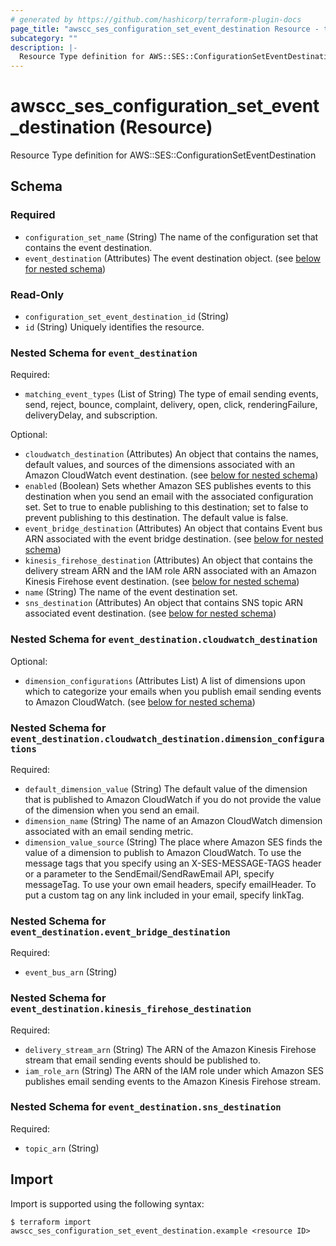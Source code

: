 ```yaml
---
# generated by https://github.com/hashicorp/terraform-plugin-docs
page_title: "awscc_ses_configuration_set_event_destination Resource - terraform-provider-awscc"
subcategory: ""
description: |-
  Resource Type definition for AWS::SES::ConfigurationSetEventDestination
---
```


# awscc_ses_configuration_set_event_destination (Resource)

Resource Type definition for AWS::SES::ConfigurationSetEventDestination



<!-- schema generated by tfplugindocs -->
## Schema

### Required

- `configuration_set_name` (String) The name of the configuration set that contains the event destination.
- `event_destination` (Attributes) The event destination object. (see [below for nested schema](#nestedatt--event_destination))

### Read-Only

- `configuration_set_event_destination_id` (String)
- `id` (String) Uniquely identifies the resource.

<a id="nestedatt--event_destination"></a>
### Nested Schema for `event_destination`

Required:

- `matching_event_types` (List of String) The type of email sending events, send, reject, bounce, complaint, delivery, open, click, renderingFailure, deliveryDelay, and subscription.

Optional:

- `cloudwatch_destination` (Attributes) An object that contains the names, default values, and sources of the dimensions associated with an Amazon CloudWatch event destination. (see [below for nested schema](#nestedatt--event_destination--cloudwatch_destination))
- `enabled` (Boolean) Sets whether Amazon SES publishes events to this destination when you send an email with the associated configuration set. Set to true to enable publishing to this destination; set to false to prevent publishing to this destination. The default value is false.
- `event_bridge_destination` (Attributes) An object that contains Event bus ARN associated with the event bridge destination. (see [below for nested schema](#nestedatt--event_destination--event_bridge_destination))
- `kinesis_firehose_destination` (Attributes) An object that contains the delivery stream ARN and the IAM role ARN associated with an Amazon Kinesis Firehose event destination. (see [below for nested schema](#nestedatt--event_destination--kinesis_firehose_destination))
- `name` (String) The name of the event destination set.
- `sns_destination` (Attributes) An object that contains SNS topic ARN associated event destination. (see [below for nested schema](#nestedatt--event_destination--sns_destination))

<a id="nestedatt--event_destination--cloudwatch_destination"></a>
### Nested Schema for `event_destination.cloudwatch_destination`

Optional:

- `dimension_configurations` (Attributes List) A list of dimensions upon which to categorize your emails when you publish email sending events to Amazon CloudWatch. (see [below for nested schema](#nestedatt--event_destination--cloudwatch_destination--dimension_configurations))

<a id="nestedatt--event_destination--cloudwatch_destination--dimension_configurations"></a>
### Nested Schema for `event_destination.cloudwatch_destination.dimension_configurations`

Required:

- `default_dimension_value` (String) The default value of the dimension that is published to Amazon CloudWatch if you do not provide the value of the dimension when you send an email.
- `dimension_name` (String) The name of an Amazon CloudWatch dimension associated with an email sending metric.
- `dimension_value_source` (String) The place where Amazon SES finds the value of a dimension to publish to Amazon CloudWatch. To use the message tags that you specify using an X-SES-MESSAGE-TAGS header or a parameter to the SendEmail/SendRawEmail API, specify messageTag. To use your own email headers, specify emailHeader. To put a custom tag on any link included in your email, specify linkTag.



<a id="nestedatt--event_destination--event_bridge_destination"></a>
### Nested Schema for `event_destination.event_bridge_destination`

Required:

- `event_bus_arn` (String)


<a id="nestedatt--event_destination--kinesis_firehose_destination"></a>
### Nested Schema for `event_destination.kinesis_firehose_destination`

Required:

- `delivery_stream_arn` (String) The ARN of the Amazon Kinesis Firehose stream that email sending events should be published to.
- `iam_role_arn` (String) The ARN of the IAM role under which Amazon SES publishes email sending events to the Amazon Kinesis Firehose stream.


<a id="nestedatt--event_destination--sns_destination"></a>
### Nested Schema for `event_destination.sns_destination`

Required:

- `topic_arn` (String)

## Import

Import is supported using the following syntax:

```shell
$ terraform import awscc_ses_configuration_set_event_destination.example <resource ID>
```
